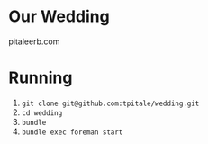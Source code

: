 # Our Wedding
pitaleerb.com

# Running

1. `git clone git@github.com:tpitale/wedding.git`
2. `cd wedding`
3. `bundle`
4. `bundle exec foreman start`
